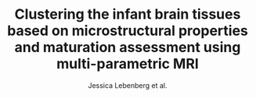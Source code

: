 ---
cat: gaia
subcat: architecture
bestof: false
author: Jessica Lebenberg et al.
title: Clustering the infant brain tissues based on microstructural properties and maturation assessment using multi-parametric MRI
year: 2015
type: inproceedings
doi: 10.1109/ISBI.2015.7163837
booktitle: 12th IEEE International Symposium on Biomedical Imaging, ISBI 2015, Brooklyn, NY, USA, April 16-19, 2015
---
